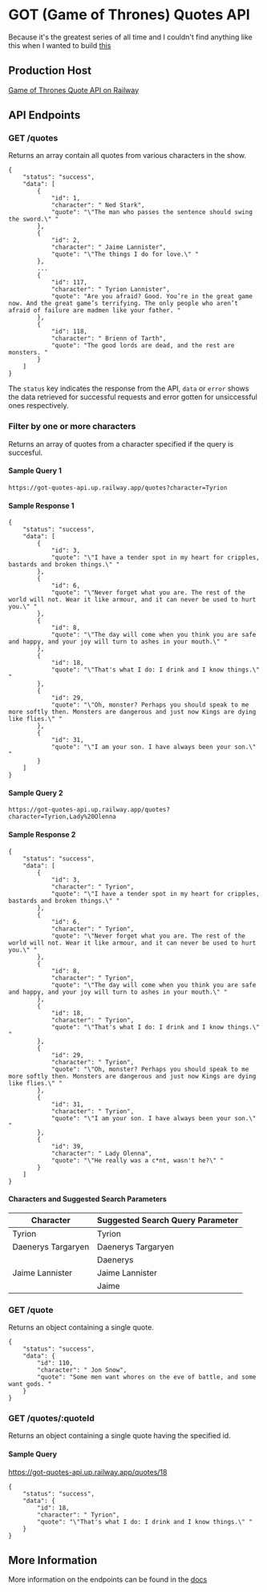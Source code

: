 # GOT (Game of Thrones) Quotes API
Because it's the greatest series of all time and I couldn't find anything like this when I wanted to build [this](https://adamichelle.github.io/got-quote-generator/)

## Production Host
[Game of Thrones Quote API on Railway](https://got-quotes-api.up.railway.app)

## API Endpoints
### GET /quotes

Returns an array contain all quotes from various characters in the show.

```
{
    "status": "success",
    "data": [
        {
            "id": 1,
            "character": " Ned Stark",
            "quote": "\"The man who passes the sentence should swing the sword.\" "
        },
        {
            "id": 2,
            "character": " Jaime Lannister",
            "quote": "\"The things I do for love.\" "
        },
        ...
        {
            "id": 117,
            "character": " Tyrion Lannister",
            "quote": "Are you afraid? Good. You’re in the great game now. And the great game’s terrifying. The only people who aren’t afraid of failure are madmen like your father. "
        },
        {
            "id": 118,
            "character": " Brienn of Tarth",
            "quote": "The good lords are dead, and the rest are monsters. "
        }
    ]
}
```
The `status` key indicates the response from the API, `data` or `error` shows the data retrieved for successful requests and error gotten for unsiccessful ones respectively.

### Filter by one or more characters
Returns an array of quotes from a character specified if the query is succesful.

#### Sample Query 1
```
https://got-quotes-api.up.railway.app/quotes?character=Tyrion
```

#### Sample Response 1
```
{
    "status": "success",
    "data": [
        {
            "id": 3,
            "quote": "\"I have a tender spot in my heart for cripples, bastards and broken things.\" "
        },
        {
            "id": 6,
            "quote": "\"Never forget what you are. The rest of the world will not. Wear it like armour, and it can never be used to hurt you.\" "
        },
        {
            "id": 8,
            "quote": "\"The day will come when you think you are safe and happy, and your joy will turn to ashes in your mouth.\" "
        },
        {
            "id": 18,
            "quote": "\"That's what I do: I drink and I know things.\" "
        },
        {
            "id": 29,
            "quote": "\"Oh, monster? Perhaps you should speak to me more softly then. Monsters are dangerous and just now Kings are dying like flies.\" "
        },
        {
            "id": 31,
            "quote": "\"I am your son. I have always been your son.\" "
        }
    ]
}
```

#### Sample Query 2
```
https://got-quotes-api.up.railway.app/quotes?character=Tyrion,Lady%20Olenna
```

#### Sample Response 2
```
{
    "status": "success",
    "data": [
        {
            "id": 3,
            "character": " Tyrion",
            "quote": "\"I have a tender spot in my heart for cripples, bastards and broken things.\" "
        },
        {
            "id": 6,
            "character": " Tyrion",
            "quote": "\"Never forget what you are. The rest of the world will not. Wear it like armour, and it can never be used to hurt you.\" "
        },
        {
            "id": 8,
            "character": " Tyrion",
            "quote": "\"The day will come when you think you are safe and happy, and your joy will turn to ashes in your mouth.\" "
        },
        {
            "id": 18,
            "character": " Tyrion",
            "quote": "\"That's what I do: I drink and I know things.\" "
        },
        {
            "id": 29,
            "character": " Tyrion",
            "quote": "\"Oh, monster? Perhaps you should speak to me more softly then. Monsters are dangerous and just now Kings are dying like flies.\" "
        },
        {
            "id": 31,
            "character": " Tyrion",
            "quote": "\"I am your son. I have always been your son.\" "
        },
        {
            "id": 39,
            "character": " Lady Olenna",
            "quote": "\"He really was a c*nt, wasn't he?\" "
        }
    ]
}
```

#### Characters and Suggested Search Parameters
|Character | Suggested Search Query Parameter|
| --- | --- |
|Tyrion | Tyrion|
|Daenerys Targaryen | Daenerys Targaryen|
| | Daenerys|
|Jaime Lannister | Jaime Lannister|
| | Jaime |

### GET /quote
Returns an object containing a single quote.
```
{
    "status": "success",
    "data": {
        "id": 110,
        "character": " Jon Snow",
        "quote": "Some men want whores on the eve of battle, and some want gods. "
    }
}
```

### GET /quotes/:quoteId
Returns an object containing a single quote having the specified id.

#### Sample Query
https://got-quotes-api.up.railway.app/quotes/18
```
{
    "status": "success",
    "data": {
        "id": 18,
        "character": " Tyrion",
        "quote": "\"That's what I do: I drink and I know things.\" "
    }
}
```

## More Information
More information on the endpoints can be found in the [docs](https://gameofthrones-quotes-api.herokuapp.com/api/v1/)
